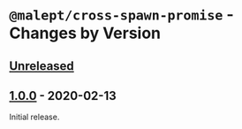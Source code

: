 # `@malept/cross-spawn-promise` - Changes by Version

## [Unreleased]

[unreleased]: https://github.com/malept/cross-spawn-promise/compare/v1.0.0...master

## [1.0.0] - 2020-02-13

[1.0.0]: https://github.com/malept/cross-spawn-promise/releases/tag/v1.0.0

Initial release.
